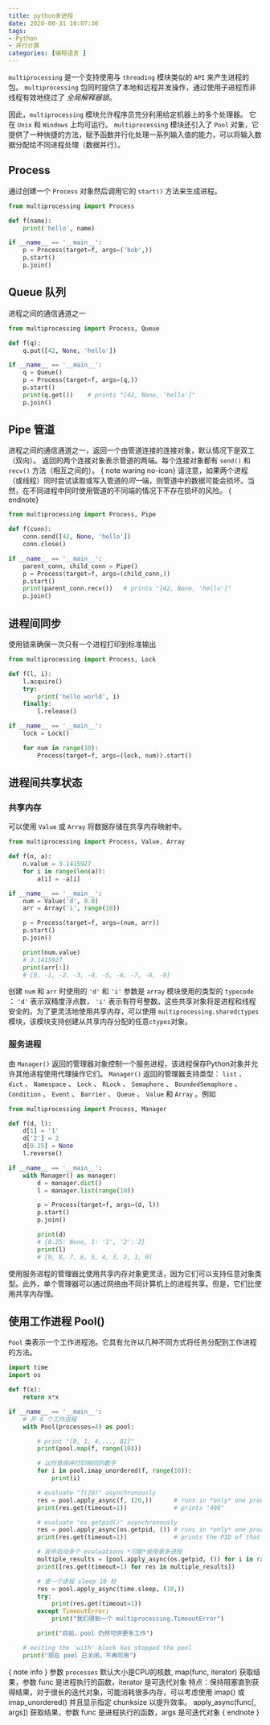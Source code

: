 ```yaml
---
title: python多进程
date: 2020-08-31 10:07:36
tags: 
- Python
- 并行计算
categories: [编程语言 ]
---
```


`multiprocessing` 是一个支持使用与 `threading` 模块类似的 `API` 来产生进程的包。
`multiprocessing` 包同时提供了本地和远程并发操作，通过使用子进程而非线程有效地绕过了 *全局解释器锁*。

<!-- more -->

因此，`multiprocessing` 模块允许程序员充分利用给定机器上的多个处理器。 它在 `Unix` 和 `Windows` 上均可运行。
`multiprocessing` 模块还引入了 `Pool` 对象，它提供了一种快捷的方法，赋予函数并行化处理一系列输入值的能力，可以将输入数据分配给不同进程处理（数据并行）。

## Process 

通过创建一个 `Process` 对象然后调用它的 `start()` 方法来生成进程。

```python 
from multiprocessing import Process

def f(name):
    print('hello', name)

if __name__ == '__main__':
    p = Process(target=f, args=('bob',))
    p.start()
    p.join()
```

## Queue 队列

进程之间的通信通道之一

```python
from multiprocessing import Process, Queue

def f(q):
    q.put([42, None, 'hello'])

if __name__ == '__main__':
    q = Queue()
    p = Process(target=f, args=(q,))
    p.start()
    print(q.get())    # prints "[42, None, 'hello']"
    p.join()
```

## Pipe 管道

进程之间的通信通道之一，返回一个由管道连接的连接对象，默认情况下是双工（双向）。
返回的两个连接对象表示管道的两端。每个连接对象都有 `send()` 和 `recv()` 方法（相互之间的）。
{ note waring no-icon}
请注意，如果两个进程（或线程）同时尝试读取或写入管道的*同一*端，则管道中的数据可能会损坏。当然，在不同进程中同时使用管道的不同端的情况下不存在损坏的风险。
{ endnote}

```python
from multiprocessing import Process, Pipe

def f(conn):
    conn.send([42, None, 'hello'])
    conn.close()

if __name__ == '__main__':
    parent_conn, child_conn = Pipe()
    p = Process(target=f, args=(child_conn,))
    p.start()
    print(parent_conn.recv())   # prints "[42, None, 'hello']"
    p.join()
```

## 进程间同步
使用锁来确保一次只有一个进程打印到标准输出
```python
from multiprocessing import Process, Lock

def f(l, i):
    l.acquire()
    try:
        print('hello world', i)
    finally:
        l.release()

if __name__ == '__main__':
    lock = Lock()

    for num in range(10):
        Process(target=f, args=(lock, num)).start()
```

## 进程间共享状态
### 共享内存
可以使用 `Value` 或 `Array` 将数据存储在共享内存映射中。
```python
from multiprocessing import Process, Value, Array

def f(n, a):
    n.value = 3.1415927
    for i in range(len(a)):
        a[i] = -a[i]

if __name__ == '__main__':
    num = Value('d', 0.0)
    arr = Array('i', range(10))

    p = Process(target=f, args=(num, arr))
    p.start()
    p.join()

    print(num.value)
    # 3.1415927
    print(arr[:])
    # [0, -1, -2, -3, -4, -5, -6, -7, -8, -9]
```

创建 `num` 和 `arr` 时使用的 `'d'` 和 `'i'` 参数是 `array` 模块使用的类型的 `typecode` ： `'d'` 表示双精度浮点数， `'i'` 表示有符号整数。这些共享对象将是进程和线程安全的。为了更灵活地使用共享内存，可以使用 `multiprocessing.sharedctypes` 模块，该模块支持创建从共享内存分配的任意`ctypes`对象。

### 服务进程
由 `Manager()` 返回的管理器对象控制一个服务进程，该进程保存Python对象并允许其他进程使用代理操作它们。
`Manager()` 返回的管理器支持类型： `list` 、 `dict` 、 `Namespace` 、 `Lock` 、 `RLock` 、 `Semaphore` 、 `BoundedSemaphore` 、 `Condition` 、 `Event` 、 `Barrier` 、 `Queue` 、 `Value` 和 `Array` 。例如
```python
from multiprocessing import Process, Manager

def f(d, l):
    d[1] = '1'
    d['2'] = 2
    d[0.25] = None
    l.reverse()

if __name__ == '__main__':
    with Manager() as manager:
        d = manager.dict()
        l = manager.list(range(10))

        p = Process(target=f, args=(d, l))
        p.start()
        p.join()

        print(d)
        # {0.25: None, 1: '1', '2': 2}
        print(l)
        # [9, 8, 7, 6, 5, 4, 3, 2, 1, 0]
```
使用服务进程的管理器比使用共享内存对象更灵活，因为它们可以支持任意对象类型。此外，单个管理器可以通过网络由不同计算机上的进程共享。但是，它们比使用共享内存慢。

## 使用工作进程 Pool()
`Pool` 类表示一个工作进程池。它具有允许以几种不同方式将任务分配到工作进程的方法。

```python
import time
import os

def f(x):
    return x*x

if __name__ == '__main__':
    # 开 4 个工作进程
    with Pool(processes=4) as pool:

        # print "[0, 1, 4,..., 81]"
        print(pool.map(f, range(10)))

        # 以任意顺序打印相同的数字
        for i in pool.imap_unordered(f, range(10)):
            print(i)

        # evaluate "f(20)" asynchronously
        res = pool.apply_async(f, (20,))      # runs in *only* one process
        print(res.get(timeout=1))             # prints "400"

        # evaluate "os.getpid()" asynchronously
        res = pool.apply_async(os.getpid, ()) # runs in *only* one process
        print(res.get(timeout=1))             # prints the PID of that process

        # 异步启动多个 evaluations *可能*使用更多进程
        multiple_results = [pool.apply_async(os.getpid, ()) for i in range(4)]
        print([res.get(timeout=1) for res in multiple_results])

        # 使一个进程 sleep 10 秒
        res = pool.apply_async(time.sleep, (10,))
        try:
            print(res.get(timeout=1))
        except TimeoutError:
            print("我们得到一个 multiprocessing.TimeoutError")

        print("目前，pool 仍然可供更多工作")

    # exiting the 'with'-block has stopped the pool
    print("现在 pool 已关闭，不再可用")
```
{ note info }
参数 `processes` 默认大小是CPU的核数,
map(func, iterator) 获取结果，参数 func 是进程执行的函数，iterator 是可迭代对象
特点：保持阻塞直到获得结果，对于很长的迭代对象，可能消耗很多内存，可以考虑使用 imap() 或 imap_unordered() 并且显示指定 chunksize 以提升效率。
apply_async(func[, args]) 获取结果，参数 func 是进程执行的函数，args 是可迭代对象
{ endnote }
